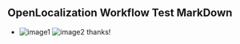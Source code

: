 ## OpenLocalization Workflow Test MarkDown
* ![image1](.\0181b352-e20c-45de-a66c-1c3c277eb1ac.PNG)   ![image2](.\c5a5a274-c7ec-4225-bb18-e2ce10049f03.png) 
thanks!